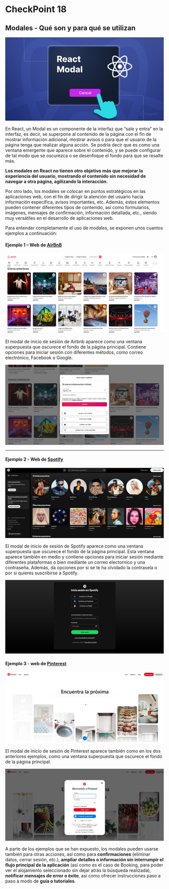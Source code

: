 # CheckPoint 18

## Modales - Qué son y para qué se utilizan

<p align="center">
  <img src="images/modals.png" >
</p>

En React, un Modal es un componente de la interfaz que “sale y entra” en la interfaz, es decir, se superpone al contenido de la página con el fin de mostrar información adicional, mostrar avisos o para que el usuario de la página tenga que realizar alguna acción. Se podría decir que es como una ventana emergente que aparece sobre el contenido, y se puede configurar de tal modo que se oscurezca o se desenfoque el fondo para que se resalte más.

**Los modales en React no tienen otro objetivo más que mejorar la experiencia del usuario, mostrando el contenido sin necesidad de navegar a otra página, agilizando la interacción.**

Por otro lado, los modales se colocan en puntos estratégicos en las aplicaciones web, con el fin de dirigir la atención del usuario hacia información específica, avisos importantes, etc. Además, estos elementos pueden contener diferentes tipos de contenido, así como formularios, imágenes, mensajes de confirmación, información detallada, etc., siendo muy versátiles en el desarrollo de aplicaciones web.

Para entender completamente el uso de modales, se exponen unos cuantos ejemplos a continuación:<br/>

#### Ejemplo 1 – Web de [AirBnB](https://www.airbnb.com/)

<p align="center">
  <img src="images/figure_15.png" >
</p>

El modal de inicio de sesión de Airbnb aparece como una ventana superpuesta que oscurece el fondo de la página principal. Contiene opciones para iniciar sesión con diferentes métodos, como correo electrónico, Facebook o Google.
<p align="center">
  <img src="images/figure_16.png">
</p>

---

#### Ejemplo 2 - Web de [Spotify](https://www.spotify.com/) 
<p align="center">
  <img src="images/figure_17.png">
</p>

El modal de inicio de sesión de Spotify aparece como una ventana superpuesta que oscurece el fondo de la página principal. Esta ventana aparece también en medio y contiene opciones para iniciar sesión mediante diferentes plataformas o bien mediante un correo electornico y una contraseña. Además, da opciones por si se te ha olvidado la contrasela o por si quieres suscribirse a Spotify.

<p align="center">
  <img src="images/figure_18.png">
</
  
---

#### Ejemplo 3 -  web de [Pinterest](https://www.pinterest.com/)
<p align="center">
  <img src="images/figure_19.png" >
</p>

El modal de inicio de sesión de Pinterest aparece también como en los dos anteriores ejemplos, como una ventana superpuesta que oscurece el fondo de la página principal. 

<p align="center">
  <img src="images/figure_20.png" >
</p>


A parte de los ejemplos que se han expuesto, los modales pueden usarse también para otras acciones, así como para **confirmaciones** (eliminar datos, cerrar sesión, etc.), **ampliar detalles o información sin interrumpir el flujo principal de la aplicación** (así como es el caso de Booking, para poder ver el alojamiento seleccionado sin dejar atrás la búsqueda realizada), **notificar mensajes de error o éxito**, así como ofrecer instrucciones paso a paso a modo de **guía o tutoriales**.


